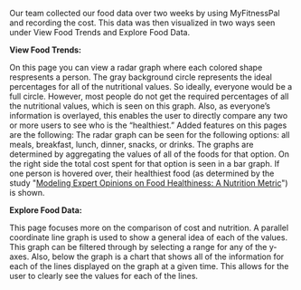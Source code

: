 Our team collected our food data over two weeks by using MyFitnessPal and recording the cost. This data was then visualized in two ways seen under View Food Trends and Explore Food Data.


**View Food Trends:**


On this page you can view a radar graph where each colored shape respresents a person. The gray background circle represents the ideal percentages for all of the nutritional values. So ideally, everyone would be a full circle. However, most people do not get the required percentages of all the nutritional values, which is seen on this graph. Also, as everyone’s information is overlayed, this enables the user to directly compare any two or more users to see who is the “healthiest.”
Added features on this pages are the following:
The radar graph can be seen for the following options: all meals, breakfast, lunch, dinner, snacks, or drinks. The graphs are determined by aggregating the values of all of the foods for that option.
On the right side the total cost spent for that option is seen in a bar graph.
If one person is hovered over, their healthiest food (as determined by the study "[Modeling Expert Opinions on Food Healthiness: A Nutrition Metric]") is shown.


**Explore Food Data:**


This page focuses more on the comparison of cost and nutrition. A parallel coordinate line graph is used to show a general idea of each of the values. This graph can be filtered through by selecting a range for any of the y-axes. Also, below the graph is a chart that shows all of the information for each of the lines displayed on the graph at a given time. This allows for the user to clearly see the values for each of the lines.

  [Modeling Expert Opinions on Food Healthiness: A Nutrition Metric]: http://www.people.hbs.edu/mbazerman/papers/08-082.pdf
